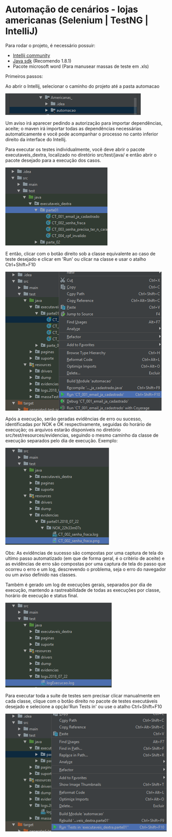 # Automação de cenários - lojas americanas (Selenium | TestNG | IntelliJ)

Para rodar o projeto, é necessário possuir:

* [Intellij community](https://www.jetbrains.com/idea/download/#section=windows)
* [Java sdk](http://www.oracle.com/technetwork/pt/java/javase/downloads/jdk8-downloads-2133151.html) (Recomendo 1.8.1)
* Pacote microsoft word (Para manusear massas de teste em .xls)

Primeiros passos:

Ao abrir o Intellij, selecionar o caminho do projeto até a pasta automacao

![Automacao_americanas](assets/proj_path.png)

Um aviso irá aparecer pedindo a autorização para importar dependências, aceite; o maven irá importar todas as dependências necessárias automaticamente e você pode acompanhar o processo no canto inferior direito da interface do Intellij.

Para executar os testes individualmente, você deve abrir o pacote executaveis_dextra, localizado no diretório src/test/java/ e então abrir o pacote desejado para a execução dos casos.

![Automacao_americanas](assets/package_path.png)

E então, clicar com o botão direito sob a classe equivalente ao caso de teste desejado e clicar em 'Run' ou clicar na classe e usar o atalho Ctrl+Shift+F10

![Automacao_americanas](assets/execution_path.png)

Após a execução, serão geradas evidências de erro ou sucesso, identificadas por NOK e OK respectivamente, seguidas do horário de execução; os arquivos estarão disponíveis no diretório src/test/resources/evidencias, seguindo o mesmo caminho da classe de execução separados pelo dia de execução. Exemplo: 

![Automacao_americanas](assets/files_path.png)

Obs: As evidências de sucesso são compostas por uma captura de tela do ultimo passo automatizado (em que de forma geral, é o critério de aceite) e as evidências de erro são compostas por uma captura de tela do passo que ocorreu o erro e um log, descrevendo o problema, seja o erro do navegador ou um aviso definido nas classes.

Também é gerado um log de execuções gerais, separados por dia de execução, mantendo a rastreabilidade de todas as execuções por classe, horário de execução e status final.

![Automacao_americanas](assets/finalLog_path.png)

Para executar toda a suíte de testes sem precisar clicar manualmente em cada classe, clique com o botão direito no pacote de testes executáveis desejado e selecione a opção'Run Tests in' ou use o atalho Ctrl+Shift+F10

![Automacao_americanas](assets/pack_execution.png)
